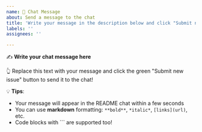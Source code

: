 ```yaml
---
name: 💬 Chat Message
about: Send a message to the chat
title: 'Write your message in the description below and click "Submit new issue"'
labels: ''
assignees: ''

---
```


✍️ **Write your chat message here**

👆 Replace this text with your message and click the green "Submit new issue" button to send it to the chat!

💡 **Tips**: 
- Your message will appear in the README chat within a few seconds
- You can use **markdown** formatting: `**bold**`, `*italic*`, `[links](url)`, etc.
- Code blocks with \`\`\` are supported too!